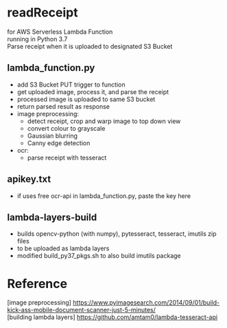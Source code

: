 # readReceipt
for AWS Serverless Lambda Function <br />
running in Python 3.7 <br />
Parse receipt when it is uploaded to designated S3 Bucket <br />

## lambda_function.py ##
- add S3 Bucket PUT trigger to function
- get uploaded image, process it, and parse the receipt
- processed image is uploaded to same S3 bucket
- return parsed result as response
- image preprocessing: 
    - detect receipt, crop and warp image to top down view
    - convert colour to grayscale
    - Gaussian blurring
    - Canny edge detection
- ocr:
    - parse receipt with tesseract

## apikey.txt ##
- if uses free ocr-api in lambda_function.py, paste the key here

## lambda-layers-build ##
- builds opencv-python (with numpy), pytesseract, tesseract, imutils zip files
- to be uploaded as lambda layers
- modified build_py37_pkgs.sh to also build imutils package


# Reference
[image preprocessing] https://www.pyimagesearch.com/2014/09/01/build-kick-ass-mobile-document-scanner-just-5-minutes/ <br />
[building lambda layers] https://github.com/amtam0/lambda-tesseract-api
